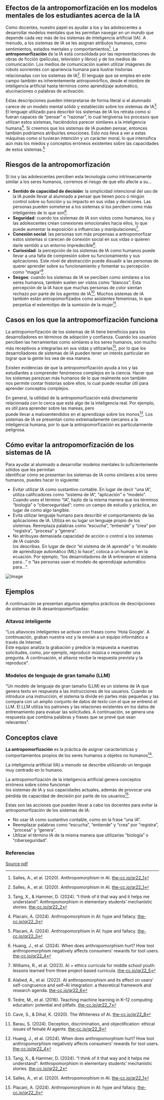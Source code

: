 ## Efectos de la antropomorfización en los modelos mentales de los estudiantes acerca de la IA

Como docentes, nuestro papel es ayudar a los y las adolescentes a desarrollar modelos mentales que les permitan navegar en un mundo que depende cada vez más de los sistemas de inteligencia artificial (IA). A menudo, a los sistemas de IA se les asignan atributos humanos, como sentimientos, estados mentales y comportamientos[^1]. La **antropomorfización** de la IA está consolidada por las representaciones de obras de ficción (películas, televisión y libros) y de los medios de comunicación. Los medios de comunicación suelen utilizar imágenes de robots sonrientes con apariencia humana para ilustrar historias relacionadas con los sistemas de IA[^1]. El lenguaje que se emplea en este campo también es inherentemente antropomórfico, desde el nombre de inteligencia artificial hasta términos como aprendizaje automático, alucinaciones o palabras de activación.

Estas descripciones pueden interpretarse de forma literal si el alumnado carece de un modelo mental sólido y establecido sobre los sistemas de IA[^2]. El lenguaje utilizado para describir los sistemas de IA los retrata como si fueran capaces de “pensar” o “razonar”, lo cual tergiversa los procesos que utilizan estos sistemas, haciéndolos parecer similares a la inteligencia humana[^3]. Si creemos que los sistemas de IA pueden pensar, entonces también podríamos atribuirles emociones. Esto nos lleva a ver a estas máquinas como si tuvieran intención y un carácter moral, lo que intensifica aún más los miedos y conceptos erróneos existentes sobre las capacidades de estos sistemas.[^3]

## Riesgos de la antropomorfización

Si los y las adolescentes perciben esta tecnología como intrínsecamente similar a los seres humanos, corremos el riesgo de que ello afecte a su...

- **Sentido de capacidad de decisión**: la simplicidad intencional del uso de la IA puede llevar al alumnado a pensar que tienen poco o ningún control sobre su función y su impacto en sus vidas y decisiones. Las personas pueden someterse a los sistemas si los perciben como más inteligentes de lo que son[^4].
- **Seguridad**: cuando los sistemas de IA son vistos como humanos, los y las adolescentes crean conexiones emocionales hacia ellos, lo que puede aumentar la exposición a influencias y manipulaciones[^5].
- **Conexión social**: las personas son más propensas a antropomorfizar estos sistemas si carecen de conexión social en sus vidas o quieren darle sentido a un entorno impredecible[^6].
- **Curiosidad**: la percepción de los sistemas de IA como humanos puede llevar a una falta de compresión sobre su funcionamiento y sus aplicaciones. Este nivel de abstracción puede disuadir a las personas de querer aprender sobre su funcionamiento y fomentar su percepción como “magia”[^7].
- **Sesgos**: cuando los sistemas de IA se perciben como similares a los seres humanos, también suelen ser vistos como “blancos”. Esta percepción de la IA hace que muchas personas de color sientan rechazo por parte de los agentes de IA[^8]. Muchos sistemas de IA también están antropomorfizados como asistentes femeninas, lo que perpetúa el estereotipo de la sumisión de la mujer[^9].

## Casos en los que la antropomorfización funciona

La antropomorfización de los sistemas de IA tiene beneficios para los desarrolladores en términos de adopción y confianza. Cuando los usuarios perciben las herramientas como similares a los seres humanos, son mucho más receptivos a integrarlas en sus vidas y utilizarlas[^4], por lo que los desarrolladores de sistemas de IA pueden tener un interés particular en lograr que la gente los vea de esa manera.

Existen evidencias de que la antropomorfización ayuda a los y las estudiantes a comprender fenómenos complejos en la ciencia. Hacer que los sistemas parezcan más humanos de lo que realmente son también\
nos permite contar historias sobre ellos, lo cual puede resultar útil para aprender conceptos complejos.

En general, la utilidad de la antropomorfización está directamente relacionada con lo cerca que está algo de la inteligencia real. Por ejemplo, es útil para aprender sobre las mareas, pero\
puede llevar a malosentendidos en el aprendizaje sobre los monos[^2]. Los sistemas de IA se presentan como extremadamente cercanos a la inteligencia humana, por lo que la antropomorfización es particularmente peligrosa.

## Cómo evitar la antropomorfización de los sistemas de IA

Para ayudar al alumnado a desarrollar modelos mentales lo suficientemente sólidos que les permitan\
identificar cómo se presentan los sistemas de IA como similares a los seres humanos, puedes hacer lo siguiente:

- Evitar utilizar IA como sustantivo contable. En lugar de decir “una IA”, utiliza calificadores como “sistema de IA”, “aplicación” o “modelo”. Cuando uses el término “IA”, hazlo de la misma manera que los términos “biología” o “ciberseguridad”: como un campo de estudio y práctica, en lugar de como algo tangible.
- Evita utilizar lenguaje humano para describir el comportamiento de las aplicaciones de IA. Utiliza en su lugar un lenguaje propio de los sistemas. Reemplaza palabras como “escucha”, “entiende” y “crea” por “registra”, “procesa” y “genera”.
- No atribuyas demasiada capacidad de acción o control a los sistemas de IA cuando\
  los describas. En lugar de decir “el sistema de IA aprende” o “el modelo de aprendizaje automático (ML) lo hace”, coloca a un humano en la ecuación. Por ejemplo, “los desarrolladores de IA entrenaron el sistema para…” o “las personas usan el modelo de aprendizaje automático para…”.

![Image](Image)

## Ejemplos

A continuación se presentan algunos ejemplos prácticos de descripciones de sistemas de IA desantropomorfizadas:

### Altavoz inteligente

“Los altavoces inteligentes se activan con frases como 'Hola Google'. A continuación, graban nuestra voz y la envían a un equipo informático a través de Internet.\
Este equipo analiza la grabación y predice la respuesta a nuestras solicitudes, como, por ejemplo, reproducir música o responder una pregunta. A continuación, el altavoz recibe la respuesta prevista y la reproduce”.

### Modelos de lenguaje de gran tamaño (LLM)

“Un modelo de lenguaje de gran tamaño (LLM) es un sistema de IA que genera texto en respuesta a las instrucciones de los usuarios. Cuando se introduce una instrucción, el sistema la divide en partes más pequeñas y las compara con un amplio conjunto de datos de texto con el que se entrenó el LLM. El LLM utiliza los patrones y las relaciones existentes en los datos de entrenamiento para evaluar las solicitudes. A continuación, se genera una respuesta que combina palabras y frases que se prevé que sean relevantes”.

## Conceptos clave

**La antropomorfización** es la práctica de asignar características y comportamientos propios de los seres humanos a objetos no humanos[^1].

La inteligencia artificial (IA) a menudo se describe utilizando un lenguaje muy centrado en lo humano.

La antropomorfización de la inteligencia artificial genera conceptos erróneos sobre cómo funcionan\
los sistemas de IA y sus capacidades actuales, además de provocar una pérdida de capacidad de decisión por parte de los usuarios[^3].

Estas son las acciones que pueden llevar a cabo los docentes para evitar la antropomorfización de los sistemas de IA:

- No usar IA como sustantivo contable, como en la frase “una IA”.
- Reemplazar palabras como “escucha”, “entiende” y “crea” por “registra”, “procesa” y “genera”.
- Utilizar el término IA de la misma manera que utilizarías “biología” o “ciberseguridad”.

### Referencias

[^1]: Salles, A., et al. (2020). Anthropomorphism in AI. [the-cc.io/qr22\_1](the-cc.io/qr22_1)

[^2]: Tang, X., & Hammer, D. (2024). “I think of it that way and it helps me understand”: Anthropomorphism in elementary students’ mechanistic stories. [the-cc.io/qr22\_2](the-cc.io/qr22_2)

[^3]: Placani, A. (2024). Anthropomorphism in AI: hype and fallacy. [the-cc.io/qr22\_3](the-cc.io/qr22_2)

[^4]: Huang, J., et al. (2024). When does anthropomorphism hurt? How tool anthropomorphism negatively affects consumers’ rewards for tool users. [the-cc.io/qr22\_4](the-cc.io/qr22_4)

[^5]: Williams, R., et al. (2023). AI + ethics curricula for middle school youth: lessons learned from three project-based curricula. [the-cc.io/qr22\_5](the-cc.io/qr22_5)

[^6]: Alabed, A., et al. (2022). AI anthropomorphism and its effect on users’ self-congruence and self–AI integration: a theoretical framework and research agenda. [the-cc.io/qr22\_6](the-cc.io/qr22_6)

[^7]: Tedre, M., et al. (2016). Teaching machine learning in K–12 computing education: potential and pitfalls. [the-cc.io/qr22\_7](the-cc.io/qr22_7)

[^8]: Cave, S., & Dihal, K. (2020). The Whiteness of AI. [the-cc.io/qr22\_8](the-cc.io/qr22_8)

[^9]: Barau, S. (2024). Deception, discrimination, and objectification: ethical issues of female AI agents. [the-cc.io/qr22\_9](the-cc.io/qr22_9)

[Source pdf](https://static.raspberrypi.org/files/curriculum/quickreads/22-Pedagogy_Summary_Anthropomorphism_2025.pdf)
